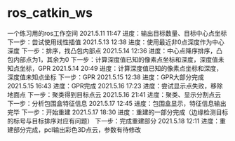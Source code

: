 # ros_catkin_ws
一个练习用的ros工作空间
2021.5.11 11:47 进度：输出目标数量、目标中心点坐标
                下一步：尝试使用线性插值
2021.5.13 12:38 进度：使用最近非0点深度作为中心深度
                下一步：排序，找凸包内部点
2021.5.14 12:36 进度：中心点降序排序，凸包内部点为1，其余为0
                下一步：计算深度值已知的像素点坐标和深度，深度值未知点坐标，GPR
2021.5.14 20:49 进度：计算深度值已知的像素点坐标和深度，深度值未知点坐标
                下一步：GPR
2021.5.15 12:38 进度：GPR大部分完成
2021.5.15 16:43 进度：GPR完成
2021.5.16 17:23 进度：尝试显示点失败，移除地面点
                下一步：聚类得到目标点云
2021.5.16 21:41 进度：聚类、显示分割点云
                下一步：分析包围盒特征信息
2021.5.17 12:45 进度：包围盒显示，特征信息输出完毕
                下一步：开始重建
2021.5.17 18:30 进度：重建的一部分完成（边缘检测目标的标号与目标排序对应有问题）
                下一步：完成重建部分
2021.5.18 12:11 进度：重建部分完成，pcl输出彩色3D点云，参数有待修改 
